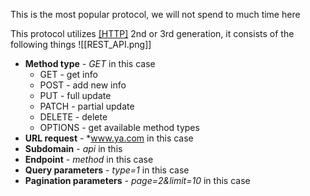 
This is the most popular protocol, we will not spend to much time here

This protocol utilizes [[HTTP]](S) 2nd or 3rd generation, it consists of the following things
![[REST_API.png]]

- **Method type** - *GET* in this case
	- GET - get info
	- POST - add new info
	- PUT - full update
	- PATCH - partial update
	- DELETE - delete
	- OPTIONS - get available method types
- **URL request** - *www.ya.com in this case
- **Subdomain** - *api* in this 
- **Endpoint** - *method* in this case 
- **Query parameters** - *type=1* in this case
- **Pagination parameters** - *page=2&limit=10* in this case